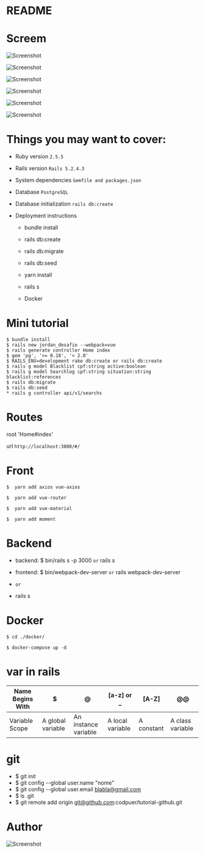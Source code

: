 # README

# Screem
![Screenshot](screem/vue_rails.png)

![Screenshot](screem/tela1.png)

![Screenshot](screem/tela2.png)

![Screenshot](screem/tela3.png)

![Screenshot](screem/tela4.png)

![Screenshot](screem/tela5.png)


# Things you may want to cover:

* Ruby version `2.5.5`

* Rails version `Rails 5.2.4.3`

* System dependencies  `Gemfile and packages.json`

* Database  `PostgreSQL`

* Database initialization `rails db:create`

* Deployment instructions
    * bundle install
    
    * rails db:create

    * rails db:migrate

    * rails db:seed

    * yarn install

    * rails s 

    * Docker 

# Mini tutorial 
    $ bundle install
    $ rails new jordan_desafio --webpack=vue
    $ rails generate controller Home index
    $ gem 'pg', '>= 0.18', '< 2.0' 
    $ RAILS_ENV=development rake db:create or rails db:create
    $ rails g model Blacklist cpf:string active:boolean
    $ rails g model Searchlog cpf:string situation:string blacklist:references
    $ rails db:migrate
    $ rails db:seed
    * rails g controller api/v1/searchs
    





# Routes
  
  root 'Home#index'

  url `http://localhost:3000/#/`



# Front

    $  yarn add axios vue-axios

    $  yarn add vue-router

    $  yarn add vue-material
    
    $  yarn add moment

# Backend
  
  * backend:  $ bin/rails s -p 3000  `or` rails s 
  
  * frontend: $ bin/webpack-dev-server `or` rails webpack-dev-server
  
  * `or`
  
  * rails s

# Docker 

    $ cd ./docker/

    $ docker-compose up -d


# var in rails 

Name Begins With  |    $              |           @           |    [a-z] or _     | [A-Z]      | @@             | 
----------------- | ----------------- | --------------------- | ----------------- |----------- |--------------- |
Variable Scope    | A global variable | An instance variable  | A local variable  | A constant | A class variable

# git
  - $ git init
  - $ git config --global user.name "nome"
  - $ git config --global user.email blabla@gmail.com
  - $ ls .git
  - $ git remote add origin git@github.com:codpuer/tutorial-github.git

# Author
![Screenshot](screem/ax.jpg)

